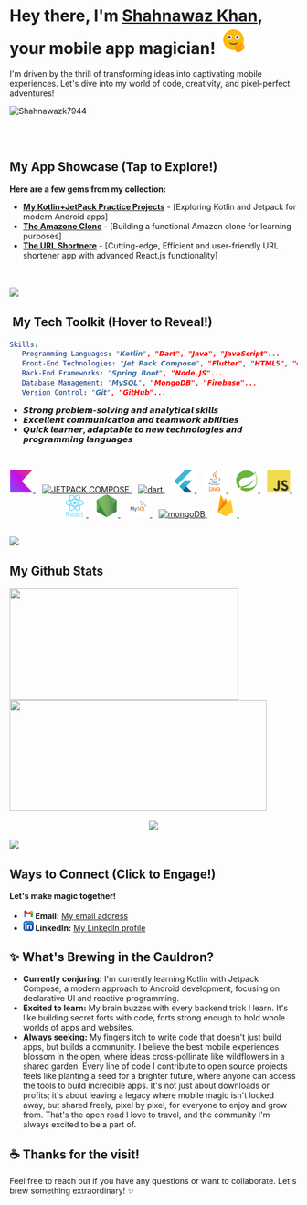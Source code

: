 #  Hey there, I'm <a  href="https://www.linkedin.com/in/shahnawaz-khan-197052162/">Shahnawaz Khan</a>, your mobile app magician! <img src="hii.gif" width="50px" height="50px">


I'm driven by the thrill of transforming ideas into captivating mobile experiences. Let's dive into my world of code, creativity, and pixel-perfect adventures!
<p align="left"> <img src="https://komarev.com/ghpvc/?username=Shahnawazk7944&label=Profile%20views&color=0e75b6&style=flat" alt="Shahnawazk7944" /> </p>
<br/><br/>

##  My App Showcase (Tap to Explore!)

**Here are a few gems from my collection:**

* **[My Kotlin+JetPack Practice Projects](https://github.com/Shahnawazk7944/Android_JetPack_Compose_Practice_Projects)** - [Exploring Kotlin and Jetpack for modern Android apps]
* **[The Amazone Clone](https://github.com/Shahnawazk7944/Amazon_Clone_Flutter_Node_MongoDB)** - [Building a functional Amazon clone for learning purposes]
* **[The URL Shortnere](https://github.com/Shahnawazk7944/URL_Shortnere_Using_React_and_Firebase)** - [Cutting-edge, Efficient and user-friendly URL shortener app with advanced React.js functionality]


<br/><br/>
<img src="https://user-images.githubusercontent.com/73097560/115834477-dbab4500-a447-11eb-908a-139a6edaec5c.gif">
## ️ My Tech Toolkit (Hover to Reveal!)

```yaml
Skills:
   Programming Languages: "𝙆𝙤𝙩𝙡𝙞𝙣", "𝘿𝙖𝙧𝙩", "𝙅𝙖𝙫𝙖", "𝙅𝙖𝙫𝙖𝙎𝙘𝙧𝙞𝙥𝙩"...
   Front-End Technologies: "𝙅𝙚𝙩 𝙋𝙖𝙘𝙠 𝘾𝙤𝙢𝙥𝙤𝙨𝙚", "𝙁𝙡𝙪𝙩𝙩𝙚𝙧", "𝙃𝙏𝙈𝙇5", "𝘾𝙎𝙎", "𝙍𝙚𝙖𝙘𝙩"...
   Back-End Frameworks: "𝙎𝙥𝙧𝙞𝙣𝙜 𝘽𝙤𝙤𝙩", "𝙉𝙤𝙙𝙚.𝙅𝙎"...
   Database Management: "𝙈𝙮𝙎𝙌𝙇", "𝙈𝙤𝙣𝙜𝙤𝘿𝘽", "𝙁𝙞𝙧𝙚𝙗𝙖𝙨𝙚"...
   Version Control: "𝙂𝙞𝙩", "𝙂𝙞𝙩𝙃𝙪𝙗"...
```

* **𝙎𝙩𝙧𝙤𝙣𝙜 𝙥𝙧𝙤𝙗𝙡𝙚𝙢-𝙨𝙤𝙡𝙫𝙞𝙣𝙜 𝙖𝙣𝙙 𝙖𝙣𝙖𝙡𝙮𝙩𝙞𝙘𝙖𝙡 𝙨𝙠𝙞𝙡𝙡𝙨**
* **𝙀𝙭𝙘𝙚𝙡𝙡𝙚𝙣𝙩 𝙘𝙤𝙢𝙢𝙪𝙣𝙞𝙘𝙖𝙩𝙞𝙤𝙣 𝙖𝙣𝙙 𝙩𝙚𝙖𝙢𝙬𝙤𝙧𝙠 𝙖𝙗𝙞𝙡𝙞𝙩𝙞𝙚𝙨**
* **𝙌𝙪𝙞𝙘𝙠 𝙡𝙚𝙖𝙧𝙣𝙚𝙧, 𝙖𝙙𝙖𝙥𝙩𝙖𝙗𝙡𝙚 𝙩𝙤 𝙣𝙚𝙬 𝙩𝙚𝙘𝙝𝙣𝙤𝙡𝙤𝙜𝙞𝙚𝙨 𝙖𝙣𝙙 𝙥𝙧𝙤𝙜𝙧𝙖𝙢𝙢𝙞𝙣𝙜 𝙡𝙖𝙣𝙜𝙪𝙖𝙜𝙚𝙨**


<br/>
<p align="center">
<!-- App Development -->
  <a href="https://kotlinlang.org/" target="_blank" rel="noreferrer">
    <img src="https://raw.githubusercontent.com/github/explore/4479d2a2c854198cb00160f8593519c14dc3b905/topics/kotlin/kotlin.png?size=48" alt="kotlin" width="40" height="40"/>
  </a>&nbsp;&nbsp;
   <a href="https://developer.android.com/jetpack/compose" target="_blank" rel="noreferrer">
    <img src="https://3.bp.blogspot.com/-VVp3WvJvl84/X0Vu6EjYqDI/AAAAAAAAPjU/ZOMKiUlgfg8ok8DY8Hc-ocOvGdB0z86AgCLcBGAsYHQ/s1600/jetpack%2Bcompose%2Bicon_RGB.png" alt="JETPACK COMPOSE" width="40" height="40"/>
  </a>&nbsp;&nbsp;
  
  <a href="https://dart.dev/" target="_blank" rel="noreferrer">
    <img src="https://upload.wikimedia.org/wikipedia/commons/7/7e/Dart-logo.png" alt="dart" width="40" height="40"/>
  </a>&nbsp;&nbsp;
  <a href="https://flutter.dev/" target="_blank" rel="noreferrer">
    <img src="https://raw.githubusercontent.com/devicons/devicon/master/icons/flutter/flutter-original.svg" alt="flutter" width="40" height="40"/>
  </a>&nbsp;&nbsp;

  <!-- Java Development -->
  <a href="https://www.java.com/en/" target="_blank" rel="noreferrer">
    <img src="https://raw.githubusercontent.com/github/explore/5b3600551e122a3277c2c5368af2ad5725ffa9a1/topics/java/java.png" alt="Java" width="40" height="40"/>
  </a>&nbsp;&nbsp;
 <a href="https://spring.io/projects/spring-boot/" target="_blank" rel="noreferrer">
    <img src="https://raw.githubusercontent.com/github/explore/80688e429a7d4ef2fca1e82350fe8e3517d3494d/topics/spring-boot/spring-boot.png" alt="spring" width="40" height="40"/>
  </a>&nbsp;&nbsp;

  <!-- Web Development -->
 <a href="https://ecma-international.org/publications-and-standards/standards/ecma-262/" target="_blank" rel="noreferrer">
    <img src="https://raw.githubusercontent.com/github/explore/80688e429a7d4ef2fca1e82350fe8e3517d3494d/topics/javascript/javascript.png" alt="JavaScript" width="40" height="40"/>
  </a>&nbsp;&nbsp;
 <a href="https://reactjs.org/" target="_blank" rel="noreferrer">
    <img src="https://raw.githubusercontent.com/devicons/devicon/master/icons/react/react-original-wordmark.svg" alt="react" width="40" height="40"/>
  </a>&nbsp;&nbsp;


  <!-- Back-End Development -->
 <a href="https://nodejs.org/en" target="_blank" rel="noreferrer">
    <img src="https://raw.githubusercontent.com/github/explore/80688e429a7d4ef2fca1e82350fe8e3517d3494d/topics/nodejs/nodejs.png" alt="nodejs" width="40" height="40"/>
  </a>&nbsp;&nbsp;
 <a href="https://www.mysql.com/" target="_blank" rel="noreferrer">
    <img src="https://raw.githubusercontent.com/github/explore/80688e429a7d4ef2fca1e82350fe8e3517d3494d/topics/mysql/mysql.png" alt="mysql" width="40" height="40"/>
  </a>&nbsp;&nbsp;
<a href="https://www.mongodb.com/" target="_blank" rel="noreferrer">
    <img src="https://avatars.githubusercontent.com/u/45120?s=48&v=4" alt="mongoDB" width="40" height="40"/>
  </a>&nbsp;&nbsp;
 <a href="https://firebase.google.com/" target="_blank" rel="noreferrer">
    <img src="https://raw.githubusercontent.com/github/explore/80688e429a7d4ef2fca1e82350fe8e3517d3494d/topics/firebase/firebase.png?size=48" alt="firebase" width="40" height="40"/>
  </a>&nbsp;&nbsp;

</p><br/>
<img src="https://user-images.githubusercontent.com/73097560/115834477-dbab4500-a447-11eb-908a-139a6edaec5c.gif">
<br/>

## My Github Stats

<img align="left" src="https://github-readme-stats.vercel.app/api?username=Shahnawazk7944&theme=github_dark_dimmed&hide_border=true&include_all_commits=false&count_private=false" width="400" height="195"/>
<img src="https://github-readme-streak-stats.herokuapp.com/?user=Shahnawazk7944&theme=github_dark_dimmed&hide_border=true" width="450" height="195"/>

<p align="center">
<img src="https://github-readme-stats.vercel.app/api/top-langs/?username=Shahnawazk7944&theme=github_dark_dimmed&hide_border=true&include_all_commits=false&count_private=false&layout=compact"/>
</p>

<!--
![](https://github-readme-stats.vercel.app/api?username=Shahnawazk7944&theme=github_dark_dimmed&hide_border=true&include_all_commits=false&count_private=false =450*195)
![](https://github-readme-streak-stats.herokuapp.com/?user=Shahnawazk7944&theme=github_dark_dimmed&hide_border=true =495*195)<br/>
![](https://github-readme-stats.vercel.app/api/top-langs/?username=Shahnawazk7944&theme=github_dark_dimmed&hide_border=true&include_all_commits=false&count_private=false&layout=compact)-->

![](https://github-profile-trophy.vercel.app/?username=Shahnawazk7944&theme=github_dark_dimmed&hideno-frame=true&no-bg=false&margin-w=10)


##  Ways to Connect (Click to Engage!)

**Let's make magic together!**

* **<img src="gmail.png" width="18px" height="18px"> Email:** [My email address](mailto:shahnawazkhan238200@gmail.com)
* **<img src="linkedin.png" width="18px" height="18px"> LinkedIn:** [My LinkedIn profile](https://www.linkedin.com/in/shahnawaz-khan-197052162/)

## ✨ What's Brewing in the Cauldron?

* **Currently conjuring:** I'm currently learning Kotlin with Jetpack Compose, a modern approach to Android development, focusing on declarative UI and reactive programming.
* **Excited to learn:** My brain buzzes with every backend trick I learn. It's like building secret forts with code, forts strong enough to hold whole worlds of apps and websites.
* **Always seeking:** 
My fingers itch to write code that doesn't just build apps, but builds a community. I believe the best mobile experiences blossom in the open, where ideas cross-pollinate like wildflowers in a shared garden. Every line of code I contribute to open source projects feels like planting a seed for a brighter future, where anyone can access the tools to build incredible apps. It's not just about downloads or profits; it's about leaving a legacy where mobile magic isn't locked away, but shared freely, pixel by pixel, for everyone to enjoy and grow from. That's the open road I love to travel, and the community I'm always excited to be a part of.

## ☕️ Thanks for the visit! 

Feel free to reach out if you have any questions or want to collaborate. Let's brew something extraordinary! ✨
